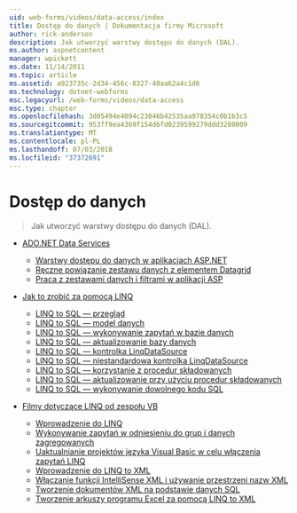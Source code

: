```yaml
---
uid: web-forms/videos/data-access/index
title: Dostęp do danych | Dokumentacja firmy Microsoft
author: rick-anderson
description: Jak utworzyć warstwy dostępu do danych (DAL).
ms.author: aspnetcontent
manager: wpickett
ms.date: 11/14/2011
ms.topic: article
ms.assetid: a923735c-2d34-456c-8327-40aa62a4c1d6
ms.technology: dotnet-webforms
msc.legacyurl: /web-forms/videos/data-access
msc.type: chapter
ms.openlocfilehash: 3d05494e4094c23046b42535aa978354c0b1b3c5
ms.sourcegitcommit: 953ff9ea4369f154d6fd0239599279ddd3280009
ms.translationtype: MT
ms.contentlocale: pl-PL
ms.lasthandoff: 07/03/2018
ms.locfileid: "37372691"
---
```

<a name="data-access"></a>Dostęp do danych
====================
> Jak utworzyć warstwy dostępu do danych (DAL).


- [ADO.NET Data Services](adonet-data-services/index.md)

    - [Warstwy dostępu do danych w aplikacjach ASP.NET](adonet-data-services/data-access-layers-in-aspnet-applications.md)
    - [Ręczne powiązanie zestawu danych z elementem Datagrid](adonet-data-services/how-to-manually-bind-a-dataset-to-a-datagrid.md)
    - [Praca z zestawami danych i filtrami w aplikacji ASP](adonet-data-services/how-to-work-with-datasets-and-filters-from-an-asp-application.md)
- [Jak to zrobić za pomocą LINQ](how-do-i-with-linq/index.md)

    - [LINQ to SQL — przegląd](how-do-i-with-linq/how-do-i-linq-to-sql-overview.md)
    - [LINQ to SQL — model danych](how-do-i-with-linq/how-do-i-linq-to-sql-data-model.md)
    - [LINQ to SQL — wykonywanie zapytań w bazie danych](how-do-i-with-linq/how-do-i-linq-to-sql-querying-the-database.md)
    - [LINQ to SQL — aktualizowanie bazy danych](how-do-i-with-linq/how-do-i-linq-to-sql-updating-the-database.md)
    - [LINQ to SQL — kontrolka LinqDataSource](how-do-i-with-linq/how-do-i-linq-to-sql-linqdatasource.md)
    - [LINQ to SQL — niestandardowa kontrolka LinqDataSource](how-do-i-with-linq/how-do-i-linq-to-sql-custom-linqdatasource.md)
    - [LINQ to SQL — korzystanie z procedur składowanych](how-do-i-with-linq/how-do-i-linq-to-sql-using-stored-procedures.md)
    - [LINQ to SQL — aktualizowanie przy użyciu procedur składowanych](how-do-i-with-linq/how-do-i-linq-to-sql-updating-with-stored-procedures.md)
    - [LINQ to SQL — wykonywanie dowolnego kodu SQL](how-do-i-with-linq/how-do-i-linq-to-sql-executing-arbitrary-sql.md)
- [Filmy dotyczące LINQ od zespołu VB](linq-videos-from-the-vb-team/index.md)

    - [Wprowadzenie do LINQ](linq-videos-from-the-vb-team/how-do-i-get-started-with-linq.md)
    - [Wykonywanie zapytań w odniesieniu do grup i danych zagregowanych](linq-videos-from-the-vb-team/how-do-i-perform-group-and-aggregate-queries.md)
    - [Uaktualnianie projektów języka Visual Basic w celu włączenia zapytań LINQ](linq-videos-from-the-vb-team/how-do-i-upgrade-visual-basic-projects-to-enable-linq.md)
    - [Wprowadzenie do LINQ to XML](linq-videos-from-the-vb-team/how-do-i-get-started-with-linq-to-xml.md)
    - [Włączanie funkcji IntelliSense XML i używanie przestrzeni nazw XML](linq-videos-from-the-vb-team/how-do-i-enable-xml-intellisense-and-use-xml-namespaces.md)
    - [Tworzenie dokumentów XML na podstawie danych SQL](linq-videos-from-the-vb-team/how-do-i-create-xml-documents-from-sql-data.md)
    - [Tworzenie arkuszy programu Excel za pomocą LINQ to XML](linq-videos-from-the-vb-team/how-do-i-create-excel-spreadsheets-using-linq-to-xml.md)
